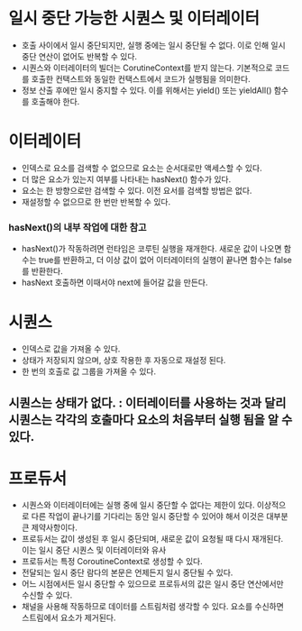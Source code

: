# 일시 중단 가능한 시퀀스 및 이터레이터

- 호출 사이에서 일시 중단되지만, 실행 중에는 일시 중단될 수 없다. 이로 인해 일시 중단 연산이 없어도 반복할 수 있다.
- 시퀀스와 이터레이터의 빌더는 CorutineContext를 받지 않는다.  기본적으로 코드를 호출한 컨택스트와 동일한 컨택스트에서 코드가 실행됨을 의미한다.
- 정보 산출 후에만 일시 중지할 수 있다. 이를 위해서는 yield() 또는 yieldAll() 함수를 호출해야 한다.

# 이터레이터

- 인덱스로 요소를 검색할 수 없으므로 요소는 순서대로만 액세스할 수 있다.
- 더 많은 요소가 있는지 여부를 나타내는 hasNext() 함수가 있다.
- 요소는 한 방향으로만 검색할 수 있다. 이전 요서를 검색할 방법은 없다.
- 재설정할 수 없으므로 한 번만 반복할 수 있다.

### hasNext()의 내부 작업에 대한 참고

- hasNext()가 작동하려면 런타임은 코루틴 실행을 재개한다. 새로운 값이 나오면 함수는 true를 반환하고, 더 이상 값이 없어 이터레이터의 실행이 끝나면 함수는 false를 반환한다.
- hasNext 호출하면 이때서야 next에 들어갈 값을 만든다.

# 시퀀스

- 인덱스로 값을 가져올 수 있다.
- 상태가 저장되지 않으며, 상호 작용한 후 자동으로 재설정 된다.
- 한 번의 호출로 값 그룹을 가져올 수 있다.

## 시퀀스는 상태가 없다. : 이터레이터를 사용하는 것과 달리 시퀀스는 각각의 호출마다 요소의 처음부터 실행 됨을 알 수 있다.

# 프로듀서

- 시퀀스와 이터레이터에는 실행 중에 일시 중단할 수 없다는 제한이 있다. 이상적으로 다른 작업이 끝나기를 기다리는 동안 일시 중단할 수 있어야 해서 이것은 대부분 큰 제약사항이다.
- 프로듀서는 값이 생성된 후 일시 중단되며, 새로운 값이 요청될 때 다시 재개된다. 이는 일시 중단 시퀀스 및 이터레이터와 유사
- 프로듀서는 특정 CoroutineContext로 생성할 수 있다.
- 전달되는 일시 중단 람다의 본문은 언제든지 일시 중단될 수 있다.
- 어느 시점에서든 일시 중단할 수 있으므로 프로듀서의 값은 일시 중단 연산에서만 수신할 수 있다.
- 채널을 사용해 작동하므로 데이터를 스트림처럼 생각할 수 있다. 요소를 수신하면 스트림에서 요소가 제거된다.